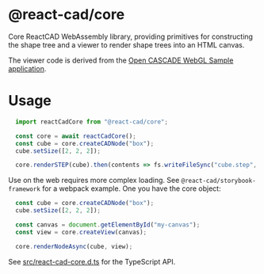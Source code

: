 # @react-cad/core

Core ReactCAD WebAssembly library, providing primitives for constructing the shape tree and a viewer to render shape trees into an HTML canvas.

The viewer code is derived from the [Open CASCADE WebGL Sample application](https://dev.opencascade.org/doc/overview/html/occt_samples_webgl.html).

# Usage

```typescript
  import reactCadCore from "@react-cad/core";

  const core = await reactCadCore();
  const cube = core.createCADNode("box");
  cube.setSize([2, 2, 2]);

  core.renderSTEP(cube).then(contents => fs.writeFileSync("cube.step", contents));;
```

Use on the web requires more complex loading. See `@react-cad/storybook-framework` for a webpack example. One you have the core object:

```typescript
  const cube = core.createCADNode("box");
  cube.setSize([2, 2, 2]);

  const canvas = document.getElementById("my-canvas");
  const view = core.createView(canvas);

  core.renderNodeAsync(cube, view);
```

See [src/react-cad-core.d.ts](./src/react-cad-core.d.ts) for the TypeScript API.
